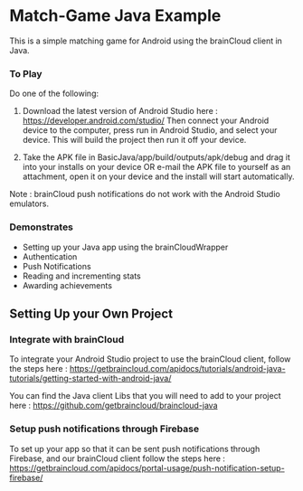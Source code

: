# Match-Game Java Example

This is a simple matching game for Android using the brainCloud client in Java. 

### To Play 

Do one of the following:

1. Download the latest version of Android Studio here : https://developer.android.com/studio/ 
Then connect your Android device to the computer, press run in Android Studio, and select your device.
This will build the project then run it off your device.  

2. Take the APK file in BasicJava/app/build/outputs/apk/debug and drag it into your installs on your
device OR e-mail the APK file to yourself as an attachment, open it on your device and the install will 
start automatically. 

Note : brainCloud push notifications do not work with the Android Studio emulators. 

### Demonstrates

- Setting up your Java app using the brainCloudWrapper
- Authentication
- Push Notifications
- Reading and incrementing stats
- Awarding achievements 

## Setting Up your Own Project

### Integrate with brainCloud

To integrate your Android Studio project to use the brainCloud client,
follow the steps here : https://getbraincloud.com/apidocs/tutorials/android-java-tutorials/getting-started-with-android-java/

You can find the Java client Libs that you will need to add to your project
here : https://github.com/getbraincloud/braincloud-java

### Setup push notifications through Firebase
To set up your app so that it can be sent push notifications through Firebase, and our brainCloud client
follow the steps here : https://getbraincloud.com/apidocs/portal-usage/push-notification-setup-firebase/
